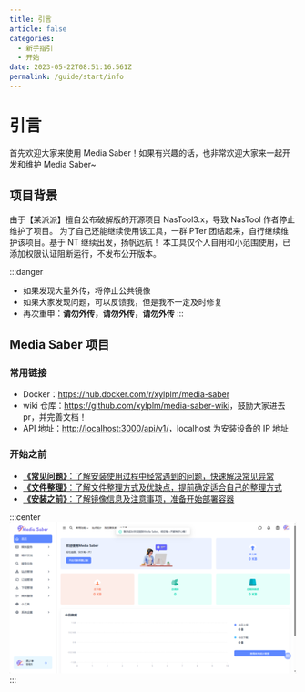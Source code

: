 ```yaml
---
title: 引言
article: false
categories: 
  - 新手指引
  - 开始
date: 2023-05-22T08:51:16.561Z
permalink: /guide/start/info
---
```


# 引言

首先欢迎大家来使用 Media Saber！如果有兴趣的话，也非常欢迎大家来一起开发和维护 Media Saber~

## 项目背景

由于【某派派】擅自公布破解版的开源项目 NasTool3.x，导致 NasTool 作者停止维护了项目。
为了自己还能继续使用该工具，一群 PTer 团结起来，自行继续维护该项目。基于 NT 继续出发，扬帆远航！
本工具仅个人自用和小范围使用，已添加权限认证阻断运行，不发布公开版本。

:::danger
- 如果发现大量外传，将停止公共镜像
- 如果大家发现问题，可以反馈我，但是我不一定及时修复
- 再次重申：**请勿外传，请勿外传，请勿外传**
:::

## Media Saber 项目

### 常用链接

- Docker：<https://hub.docker.com/r/xylplm/media-saber>
- wiki 仓库：<https://github.com/xylplm/media-saber-wiki>，鼓励大家进去 pr，并完善文档！
- API 地址：<http://localhost:3000/api/v1/>，localhost 为安装设备的 IP 地址

### 开始之前

- [**《常见问题》**：了解安装使用过程中经常遇到的问题，快速解决常见异常](/guide/start/problem/)
- [**《文件整理》**：了解文件整理方式及优缺点，提前确定适合自己的整理方式](/docs/other/glossary/#转移方式)
- [**《安装之前》**：了解镜像信息及注意事项，准备开始部署容器](/guide/install/start/)

:::center
![media_saber_screenshot.jpg](./images/media_saber_screenshot.png)
:::


